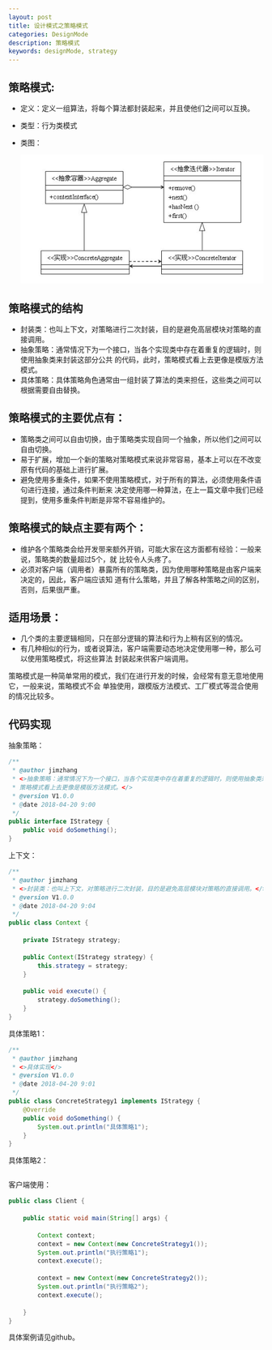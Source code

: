 ```yaml
---
layout: post
title: 设计模式之策略模式
categories: DesignMode
description: 策略模式
keywords: designMode, strategy
---
```


## 策略模式:

- 定义：定义一组算法，将每个算法都封装起来，并且使他们之间可以互换。

- 类型：行为类模式

- 类图：

  ![](https://github.com/zhangjinmiao/zhangjinmiao.github.io/raw/master/assets/images/2018/designmode/strategy.jpg)



## 策略模式的结构

- 封装类：也叫上下文，对策略进行二次封装，目的是避免高层模块对策略的直接调用。
- 抽象策略：通常情况下为一个接口，当各个实现类中存在着重复的逻辑时，则使用抽象类来封装这部分公共
  的代码，此时，策略模式看上去更像是模版方法模式。
- 具体策略：具体策略角色通常由一组封装了算法的类来担任，这些类之间可以根据需要自由替换。



## 策略模式的主要优点有：

- 策略类之间可以自由切换，由于策略类实现自同一个抽象，所以他们之间可以自由切换。
- 易于扩展，增加一个新的策略对策略模式来说非常容易，基本上可以在不改变原有代码的基础上进行扩展。
- 避免使用多重条件，如果不使用策略模式，对于所有的算法，必须使用条件语句进行连接，通过条件判断来
  决定使用哪一种算法，在上一篇文章中我们已经提到，使用多重条件判断是非常不容易维护的。



## 策略模式的缺点主要有两个：

- 维护各个策略类会给开发带来额外开销，可能大家在这方面都有经验：一般来说，策略类的数量超过5个，就
  比较令人头疼了。
- 必须对客户端（调用者）暴露所有的策略类，因为使用哪种策略是由客户端来决定的，因此，客户端应该知
  道有什么策略，并且了解各种策略之间的区别，否则，后果很严重。



## 适用场景：

- 几个类的主要逻辑相同，只在部分逻辑的算法和行为上稍有区别的情况。
- 有几种相似的行为，或者说算法，客户端需要动态地决定使用哪一种，那么可以使用策略模式，将这些算法
  封装起来供客户端调用。

策略模式是一种简单常用的模式，我们在进行开发的时候，会经常有意无意地使用它，一般来说，策略模式不会
单独使用，跟模版方法模式、工厂模式等混合使用的情况比较多。



## 代码实现

抽象策略：

````java
/**
 * @author jimzhang
 * <>抽象策略：通常情况下为一个接口，当各个实现类中存在着重复的逻辑时，则使用抽象类来封装这部分公共的代码，此时，
 * 策略模式看上去更像是模版方法模式。</>
 * @version V1.0.0
 * @date 2018-04-20 9:00
 */
public interface IStrategy {
    public void doSomething();
}
````

上下文：

````java
/**
 * @author jimzhang
 * <>封装类：也叫上下文，对策略进行二次封装，目的是避免高层模块对策略的直接调用。</>
 * @version V1.0.0
 * @date 2018-04-20 9:04
 */
public class Context {

    private IStrategy strategy;

    public Context(IStrategy strategy) {
        this.strategy = strategy;
    }

    public void execute() {
        strategy.doSomething();
    }
}
````

具体策略1：

````java
/**
 * @author jimzhang
 * <>具体实现</>
 * @version V1.0.0
 * @date 2018-04-20 9:01
 */
public class ConcreteStrategy1 implements IStrategy {
    @Override
    public void doSomething() {
        System.out.println("具体策略1");
    }
}
````



具体策略2：

````java

````

客户端使用：

````java
public class Client {

    public static void main(String[] args) {

        Context context;
        context = new Context(new ConcreteStrategy1());
        System.out.println("执行策略1");
        context.execute();

        context = new Context(new ConcreteStrategy2());
        System.out.println("执行策略2");
        context.execute();

    }
}
````



具体案例请见github。